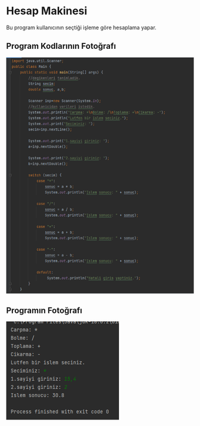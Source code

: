 # Hesap Makinesi
Bu program kullanıcının seçtiği işleme göre hesaplama yapar.

## Program Kodlarının Fotoğrafı
![kodlar](images/kodlar.png)

## Programın Fotoğrafı
![program](images/program.png)
